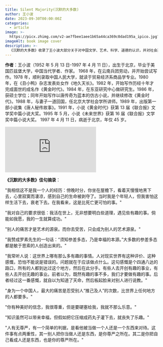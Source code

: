 ```yaml
---
title: Silent Majority(沉默的大多数)
author: 王小波
date: 2023-09-30T00:00:00Z
categories:
  - article
image: >-
  https://picx.zhimg.com/v2-ae7fbee1aee1b65a44ca369c0dad195a_ipico.jpg?source=172ae18b
imageAlt: book image cover
description: >-
  《沉默的大多数》收录了王小波大部分关于对中国文学、艺术、科学、道德的认识，并对社会道德伦理、国学、新儒家、个体尊严以及小说、艺术等方面进行了剖析，有着深刻的理性认知，而理性的思考也是该书的一大特点。
---
```

**作者**：王小波（1952 年 5 月 13 日-1997 年 4 月 11 日），出生于北京，毕业于美国匹兹堡大学，中国当代学者、作家。 1968 年，在云南兵团劳动，并开始尝试写作。1978 年，顺利录取中国人民大学，就读于贸易经济系商品学专业。1980 年，在《丑小鸭》杂志发表处女作《地久天长》。1982 年，开始写作历经十年才完成面世的成名作《黄金时代》。1984 年，在东亚研究中心做研究生。1986 年，获硕士学位；同年开始写作以唐传奇为蓝本的仿古小说，并继续修改《黄金时代》。1988 年，与妻子一道回国，任北京大学社会学所讲师。1989 年，出版第一部小说集《唐人秘传故事》。1991 年，小说《黄金时代》获第 13 届《联合报》文学奖中篇小说大奖。1995 年 5 月，小说《未来世界》获第 16 届《联合报》文学奖中篇小说大奖。 1997 年 4 月 11 日，病逝于北京，年仅 45 岁。

<iframe src="https://www.youtube-nocookie.com/embed/qurIuunAz9M?si=wnM57YsQ9q1shIEl" title="YouTube video player" frameborder="0" allow="accelerometer; autoplay; clipboard-write; encrypted-media; gyroscope; picture-in-picture; web-share" allowfullscreen></iframe>

**《沉默的大多数》佳句摘录**：

"我相信这不是我一个人的经历：傍晚时分，你坐在屋檐下，看着天慢慢地黑下去，心里寂寞而凄凉，感到自己的生命被剥夺了。当时我是个年轻人，但我害怕这样生活下去，衰老下去。在我看来，这是比死亡更可怕的事。"

"我对自己的要求很低：我活在世上，无非想要明白些道理，遇见些有趣的事。倘能如我愿，我的一生就算成功。"

"别人的痛苦才是艺术的源泉。而你去受苦，只会成为别人的艺术源泉。"

"我赞成罗素先生的一句话：“须知参差多态，乃是幸福的本源。”大多数的参差多态都是敏于思索的人创造出来的。"

"我常听人说：这世界上哪有那么多有趣的事情。人对现实世界有这种评价、这种感慨，恐怕不能说是错误的。问题就在于应该做点什么。这句感慨是个四通八达的路口，所有的人都到达过这个地方，然后在此分手。有些人去开创有趣的事业，有些人去开创无趣的事业。前者以为，既然有趣的事不多，我们才要做有趣的事。后者经过这一番感慨，就自以为知道了天命，然后板起脸来对别人进行说教。"

"身为一个中国人，最大的痛苦是忍受别人“推己及人”的次数，比世界上任何地方的人都要多。"

"你有种美好的信念，我很尊重，但是要硬塞给我，我就不那么乐意。"

"知识虽然可以带来幸福，但假如把它压缩成药丸子灌下去，就丧失了乐趣。"

"人有无尊严，有一个简单的判据，是看他被当做一个人还是一个东西来对待。这件事有点两重性，其一别人把你当做人还是东西，是你尊严之所在。其二是你把自己看成人还是东西，也是你的尊严所在。"